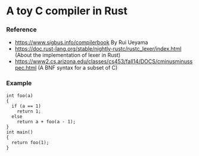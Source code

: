 # A toy C compiler in Rust

### Reference
+ https://www.sigbus.info/compilerbook By Rui Ueyama
+ https://doc.rust-lang.org/stable/nightly-rustc/rustc_lexer/index.html (About the implementation of lexer in Rust)
+ https://www2.cs.arizona.edu/classes/cs453/fall14/DOCS/cminusminusspec.html (A BNF syntax for a subset of C)


### Example
```
int foo(a) 
{
  if (a == 1) 
    return 1; 
  else 
    return a + foo(a - 1);
} 
int main()
{
  return foo(1);
}
```

